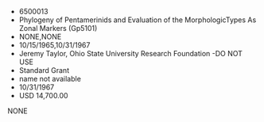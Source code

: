 * 6500013
* Phylogeny of Pentamerinids and Evaluation of the MorphologicTypes As Zonal Markers (Gp5101)
* NONE,NONE
* 10/15/1965,10/31/1967
* Jeremy Taylor, Ohio State University Research Foundation -DO NOT USE
* Standard Grant
*   name not available
* 10/31/1967
* USD 14,700.00

NONE